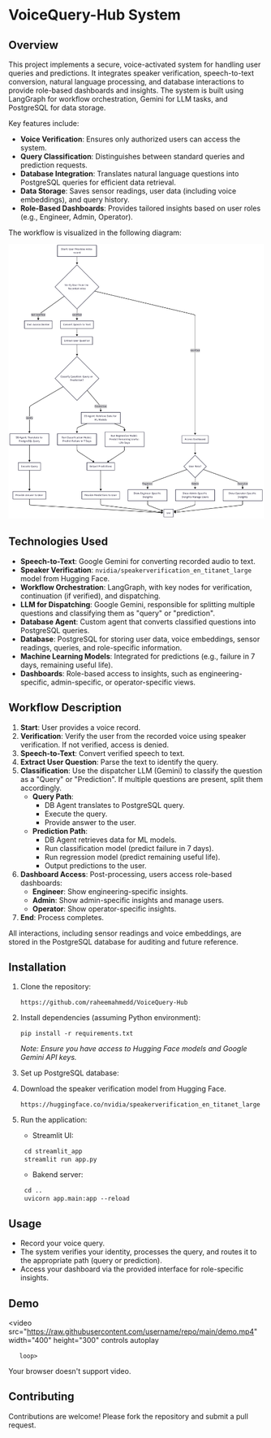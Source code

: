 # VoiceQuery-Hub System 
## Overview
This project implements a secure, voice-activated system for handling user queries and predictions. It integrates speaker verification, speech-to-text conversion, natural language processing, and database interactions to provide role-based dashboards and insights. The system is built using LangGraph for workflow orchestration, Gemini for LLM tasks, and PostgreSQL for data storage.

Key features include:
- **Voice Verification**: Ensures only authorized users can access the system.
- **Query Classification**: Distinguishes between standard queries and prediction requests.
- **Database Integration**: Translates natural language questions into PostgreSQL queries for efficient data retrieval.
- **Data Storage**: Saves sensor readings, user data (including voice embeddings), and query history.
- **Role-Based Dashboards**: Provides tailored insights based on user roles (e.g., Engineer, Admin, Operator).

The workflow is visualized in the following diagram:

![Workflow Diagram](workflow-diagram.png)  

## Technologies Used
- **Speech-to-Text**: Google Gemini for converting recorded audio to text.
- **Speaker Verification**: `nvidia/speakerverification_en_titanet_large` model from Hugging Face.
- **Workflow Orchestration**: LangGraph, with key nodes for verification, continuation (if verified), and dispatching.
- **LLM for Dispatching**: Google Gemini, responsible for splitting multiple questions and classifying them as "query" or "prediction".
- **Database Agent**: Custom agent that converts classified questions into PostgreSQL queries.
- **Database**: PostgreSQL for storing user data, voice embeddings, sensor readings, queries, and role-specific information.
- **Machine Learning Models**: Integrated for predictions (e.g., failure in 7 days, remaining useful life).
- **Dashboards**: Role-based access to insights, such as engineering-specific, admin-specific, or operator-specific views.

## Workflow Description
1. **Start**: User provides a voice record.
2. **Verification**: Verify the user from the recorded voice using speaker verification. If not verified, access is denied.
3. **Speech-to-Text**: Convert verified speech to text.
4. **Extract User Question**: Parse the text to identify the query.
5. **Classification**: Use the dispatcher LLM (Gemini) to classify the question as a "Query" or "Prediction". If multiple questions are present, split them accordingly.
   - **Query Path**:
     - DB Agent translates to PostgreSQL query.
     - Execute the query.
     - Provide answer to the user.
   - **Prediction Path**:
     - DB Agent retrieves data for ML models.
     - Run classification model (predict failure in 7 days).
     - Run regression model (predict remaining useful life).
     - Output predictions to the user.
6. **Dashboard Access**: Post-processing, users access role-based dashboards:
   - **Engineer**: Show engineering-specific insights.
   - **Admin**: Show admin-specific insights and manage users.
   - **Operator**: Show operator-specific insights.
7. **End**: Process completes.

All interactions, including sensor readings and voice embeddings, are stored in the PostgreSQL database for auditing and future reference.

## Installation
1. Clone the repository:
   ```
   https://github.com/raheemahmedd/VoiceQuery-Hub
   ```
2. Install dependencies (assuming Python environment):
   ```
   pip install -r requirements.txt
   ```
   *Note: Ensure you have access to Hugging Face models and Google Gemini API keys.*
3. Set up PostgreSQL database:
   
4. Download the speaker verification model from Hugging Face.
   ```
   https://huggingface.co/nvidia/speakerverification_en_titanet_large
   ```
5. Run the application:
   - Streamlit UI:
   ```
    cd streamlit_app
    streamlit run app.py
   ```
   - Bakend server:
   ```
    cd ..
    uvicorn app.main:app --reload

## Usage
- Record your voice query.
- The system verifies your identity, processes the query, and routes it to the appropriate path (query or prediction).
- Access your dashboard via the provided interface for role-specific insights.

## Demo
<video src="https://raw.githubusercontent.com/username/repo/main/demo.mp4" 
       width="400" 
       height="300" 
       controls 
       autoplay 
        
       loop>
  Your browser doesn't support video.
</video>
## Contributing
Contributions are welcome! Please fork the repository and submit a pull request.

